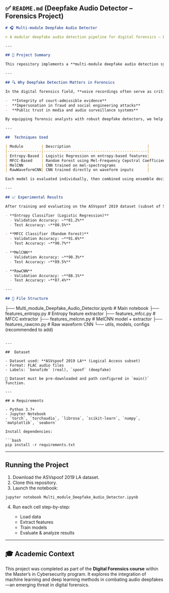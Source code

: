 ## ✅ `README.md` (Deepfake Audio Detector – Forensics Project)

```markdown
# 🎧 Multi‑module Deepfake Audio Detector

> A modular deepfake audio detection pipeline for digital forensics — blending classical ML and deep learning models to validate audio authenticity.

---

## 📘 Project Summary

This repository implements a **multi-module deepfake audio detection system** developed as a part of a **Digital Forensics course research project**. The tool is designed to detect synthetic or tampered voice recordings using an ensemble of acoustic feature-based models and deep learning classifiers.

---

## 🔍 Why Deepfake Detection Matters in Forensics

In the digital forensics field, **voice recordings often serve as critical evidence**. With the rise of deepfake technology, it has become alarmingly easy to synthesize realistic fake audio. This threatens:

-  **Integrity of court-admissible evidence**
-  **Impersonation in fraud and social engineering attacks**
-  **Public trust in media and audio surveillance systems**

By equipping forensic analysts with robust deepfake detectors, we help preserve truth and accountability in investigative processes.

---

##  Techniques Used

| Module        | Description                                  |
|---------------|----------------------------------------------|
| Entropy-Based | Logistic Regression on entropy-based features|
| MFCC-Based    | Random Forest using Mel-Frequency Cepstral Coefficients |
| MelCNN        | CNN trained on mel-spectrograms              |
| RawWaveformCNN| CNN trained directly on waveform inputs      |

Each model is evaluated individually, then combined using ensemble decision strategies for better generalization and detection reliability.

---

## 📈 Experimental Results

After training and evaluating on the ASVspoof 2019 dataset (subset of 5,000 samples):

- **Entropy Classifier (Logistic Regression)**
  - Validation Accuracy: ~**81.2%**
  - Test Accuracy: ~**80.5%**

- **MFCC Classifier (Random Forest)**
  - Validation Accuracy: ~**91.6%**
  - Test Accuracy: ~**90.7%**

- **MelCNN**
  - Validation Accuracy: ~**90.3%**
  - Test Accuracy: ~**89.5%**

- **RawCNN**
  - Validation Accuracy: ~**88.1%**
  - Test Accuracy: ~**87.4%**

---

## 📂 File Structure

```

├── Multi\_module\_Deepfake\_Audio\_Detector.ipynb   # Main notebook
├── features\_entropy.py                          # Entropy feature extractor
├── features\_mfcc.py                             # MFCC extractor
├── features\_melcnn.py                           # MelCNN model + extractor
├── features\_rawcnn.py                           # Raw waveform CNN
└── utils, models, configs (recommended to add)

````

---

##  Dataset

- Dataset used: **ASVspoof 2019 LA** (Logical Access subset)
- Format: FLAC audio files
- Labels: `bonafide` (real), `spoof` (deepfake)

📌 Dataset must be pre-downloaded and path configured in `main()` function.

---

## ⚙️ Requirements

- Python 3.7+
- Jupyter Notebook
- `torch`, `torchaudio`, `librosa`, `scikit-learn`, `numpy`, `matplotlib`, `seaborn`

Install dependencies:

```bash
pip install -r requirements.txt
````

---

## Running the Project

1. Download the ASVspoof 2019 LA dataset.
2. Clone this repository.
3. Launch the notebook:

```bash
jupyter notebook Multi_module_Deepfake_Audio_Detector.ipynb
```

4. Run each cell step-by-step:

   * Load data
   * Extract features
   * Train models
   * Evaluate & analyze results

---

## 🎓 Academic Context

This project was completed as part of the **Digital Forensics course** within the Master’s in Cybersecurity program. It explores the integration of machine learning and deep learning methods in combating audio deepfakes—an emerging threat in digital forensics.

